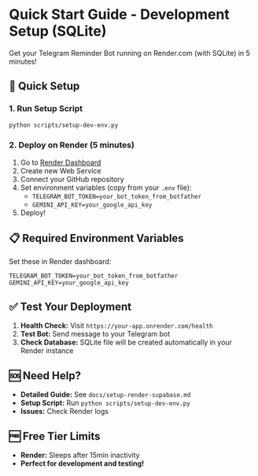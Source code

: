 # Quick Start Guide - Development Setup (SQLite)

Get your Telegram Reminder Bot running on Render.com (with SQLite) in 5 minutes!

## 🚀 Quick Setup

### 1. Run Setup Script
```bash
python scripts/setup-dev-env.py
```

### 2. Deploy on Render (5 minutes)
1. Go to [Render Dashboard](https://dashboard.render.com)
2. Create new Web Service
3. Connect your GitHub repository
4. Set environment variables (copy from your `.env` file):
   - `TELEGRAM_BOT_TOKEN=your_bot_token_from_botfather`
   - `GEMINI_API_KEY=your_google_api_key`
5. Deploy!

## 📋 Required Environment Variables

Set these in Render dashboard:

```
TELEGRAM_BOT_TOKEN=your_bot_token_from_botfather
GEMINI_API_KEY=your_google_api_key
```

## ✅ Test Your Deployment

1. **Health Check:** Visit `https://your-app.onrender.com/health`
2. **Test Bot:** Send message to your Telegram bot
3. **Check Database:** SQLite file will be created automatically in your Render instance

## 🆘 Need Help?

- **Detailed Guide:** See `docs/setup-render-supabase.md`
- **Setup Script:** Run `python scripts/setup-dev-env.py`
- **Issues:** Check Render logs

## 🆓 Free Tier Limits

- **Render:** Sleeps after 15min inactivity
- **Perfect for development and testing!** 